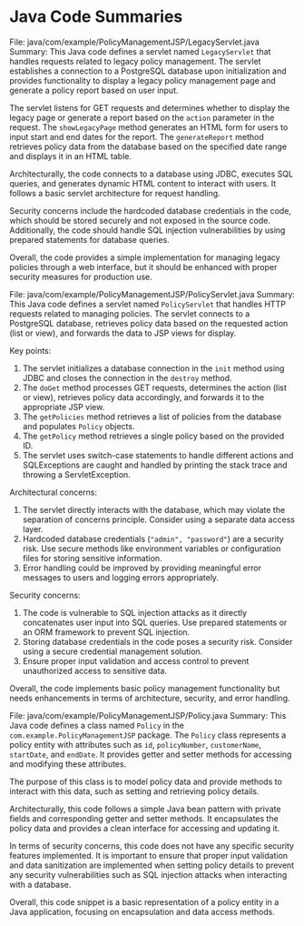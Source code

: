 # Java Code Summaries

File: java/com/example/PolicyManagementJSP/LegacyServlet.java
Summary: This Java code defines a servlet named `LegacyServlet` that handles requests related to legacy policy management. The servlet establishes a connection to a PostgreSQL database upon initialization and provides functionality to display a legacy policy management page and generate a policy report based on user input.

The servlet listens for GET requests and determines whether to display the legacy page or generate a report based on the `action` parameter in the request. The `showLegacyPage` method generates an HTML form for users to input start and end dates for the report. The `generateReport` method retrieves policy data from the database based on the specified date range and displays it in an HTML table.

Architecturally, the code connects to a database using JDBC, executes SQL queries, and generates dynamic HTML content to interact with users. It follows a basic servlet architecture for request handling.

Security concerns include the hardcoded database credentials in the code, which should be stored securely and not exposed in the source code. Additionally, the code should handle SQL injection vulnerabilities by using prepared statements for database queries.

Overall, the code provides a simple implementation for managing legacy policies through a web interface, but it should be enhanced with proper security measures for production use.

File: java/com/example/PolicyManagementJSP/PolicyServlet.java
Summary: This Java code defines a servlet named `PolicyServlet` that handles HTTP requests related to managing policies. The servlet connects to a PostgreSQL database, retrieves policy data based on the requested action (list or view), and forwards the data to JSP views for display.

Key points:
1. The servlet initializes a database connection in the `init` method using JDBC and closes the connection in the `destroy` method.
2. The `doGet` method processes GET requests, determines the action (list or view), retrieves policy data accordingly, and forwards it to the appropriate JSP view.
3. The `getPolicies` method retrieves a list of policies from the database and populates `Policy` objects.
4. The `getPolicy` method retrieves a single policy based on the provided ID.
5. The servlet uses switch-case statements to handle different actions and SQLExceptions are caught and handled by printing the stack trace and throwing a ServletException.

Architectural concerns:
1. The servlet directly interacts with the database, which may violate the separation of concerns principle. Consider using a separate data access layer.
2. Hardcoded database credentials (`"admin", "password"`) are a security risk. Use secure methods like environment variables or configuration files for storing sensitive information.
3. Error handling could be improved by providing meaningful error messages to users and logging errors appropriately.

Security concerns:
1. The code is vulnerable to SQL injection attacks as it directly concatenates user input into SQL queries. Use prepared statements or an ORM framework to prevent SQL injection.
2. Storing database credentials in the code poses a security risk. Consider using a secure credential management solution.
3. Ensure proper input validation and access control to prevent unauthorized access to sensitive data.

Overall, the code implements basic policy management functionality but needs enhancements in terms of architecture, security, and error handling.

File: java/com/example/PolicyManagementJSP/Policy.java
Summary: This Java code defines a class named `Policy` in the `com.example.PolicyManagementJSP` package. The `Policy` class represents a policy entity with attributes such as `id`, `policyNumber`, `customerName`, `startDate`, and `endDate`. It provides getter and setter methods for accessing and modifying these attributes.

The purpose of this class is to model policy data and provide methods to interact with this data, such as setting and retrieving policy details.

Architecturally, this code follows a simple Java bean pattern with private fields and corresponding getter and setter methods. It encapsulates the policy data and provides a clean interface for accessing and updating it.

In terms of security concerns, this code does not have any specific security features implemented. It is important to ensure that proper input validation and data sanitization are implemented when setting policy details to prevent any security vulnerabilities such as SQL injection attacks when interacting with a database.

Overall, this code snippet is a basic representation of a policy entity in a Java application, focusing on encapsulation and data access methods.

